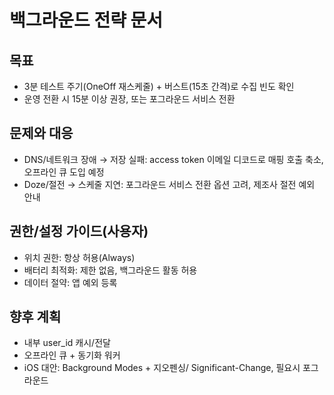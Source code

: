 # 백그라운드 전략 문서

## 목표
- 3분 테스트 주기(OneOff 재스케줄) + 버스트(15초 간격)로 수집 빈도 확인
- 운영 전환 시 15분 이상 권장, 또는 포그라운드 서비스 전환

## 문제와 대응
- DNS/네트워크 장애 → 저장 실패: access token 이메일 디코드로 매핑 호출 축소, 오프라인 큐 도입 예정
- Doze/절전 → 스케줄 지연: 포그라운드 서비스 전환 옵션 고려, 제조사 절전 예외 안내

## 권한/설정 가이드(사용자)
- 위치 권한: 항상 허용(Always)
- 배터리 최적화: 제한 없음, 백그라운드 활동 허용
- 데이터 절약: 앱 예외 등록

## 향후 계획
- 내부 user_id 캐시/전달
- 오프라인 큐 + 동기화 워커
- iOS 대안: Background Modes + 지오펜싱/ Significant-Change, 필요시 포그라운드

